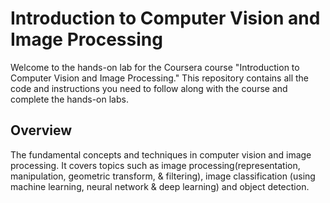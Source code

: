 # Introduction to Computer Vision and Image Processing

Welcome to the hands-on lab for the Coursera course "Introduction to Computer Vision and Image Processing." This repository contains all the code and instructions you need to follow along with the course and complete the hands-on labs.

<!--
## Table of Contents

- [Images_with_python_library_PILLOW]()
-->

## Overview

The fundamental concepts and techniques in computer vision and image processing. It covers topics such as image processing(representation, manipulation, geometric transform, & filtering), image classification (using machine learning, neural network & deep learning) and object detection.
